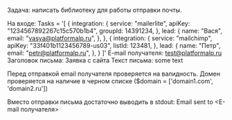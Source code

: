 Задача: написать библиотеку для работы отправки почты.

На входе:
Tasks = '[
  {
    integration: {
      service: "mailerlite",
      apiKey: "1234567892267c15c570b1b4",
      groupId: 14391234,
    },
    lead: {
      name: "Вася",
      email: "vasya@platformalp.ru",
    },
  },
  {
    integration: {
      service: "mailchimp",
      apiKey: "33f401b1123456789-us03",
      listId: 123481,
    },
    lead: {
      name: "Петр",
      email: "petr@platformalp.ru",
    },
  }
]'
E-mail получателя: test@platformalp.ru
Заголовок письма: Заявка с сайта
Текст письма: some text

Перед отправкой email получателя проверяется на валидность.
Домен проверяется на наличие в черном списке ($domain = ['domain1.com', 'domain2.ru'])

Вместо отправки письма достаточно выводить в stdout: Email sent to <E-mail получателя> 